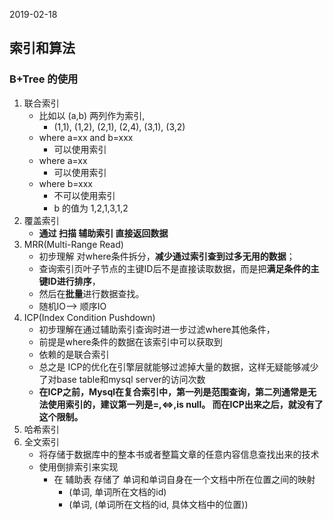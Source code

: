 2019-02-18

## 索引和算法

### B+Tree 的使用
1. 联合索引
    - 比如以 (a,b) 两列作为索引, 
        - (1,1), (1,2), (2,1), (2,4), (3,1), (3,2)
    - where a=xx and b=xxx
        - 可以使用索引
    - where a=xx
        - 可以使用索引
    - where b=xxx
        - 不可以使用索引
        - b 的值为 1,2,1,3,1,2
2. 覆盖索引
    - **通过 扫描 辅助索引 直接返回数据**
3. MRR(Multi-Range Read)
    - 初步理解 对where条件拆分，**减少通过索引查到过多无用的数据**；
    - 查询索引页叶子节点的主键ID后不是直接读取数据，而是把**满足条件的主键ID进行排序**，
    - 然后在**批量**进行数据查找。
    - 随机IO--> 顺序IO
4. ICP(Index Condition Pushdown)
    - 初步理解在通过辅助索引查询时进一步过滤where其他条件，
    - 前提是where条件的数据在该索引中可以获取到
    - 依赖的是联合索引
    - 总之是 ICP的优化在引擎层就能够过滤掉大量的数据，这样无疑能够减少了对base table和mysql server的访问次数
    - **在ICP之前，Mysql在复合索引中，第一列是范围查询，第二列通常是无法使用索引的，建议第一列是=,<=>,is null。
        而在ICP出来之后，就没有了这个限制。**
5. 哈希索引
6. 全文索引
    - 将存储于数据库中的整本书或者整篇文章的任意内容信息查找出来的技术
    - 使用倒排索引来实现
        - 在 辅助表 存储了 单词和单词自身在一个文档中所在位置之间的映射
            - (单词, 单词所在文档的id)
            - (单词, (单词所在文档的id, 具体文档中的位置))